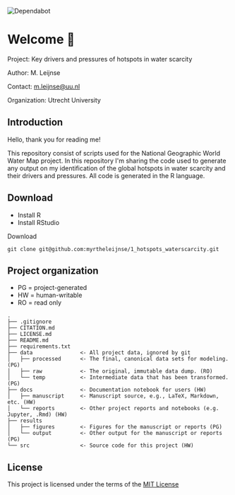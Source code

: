 ![Dependabot](https://img.shields.io/github/languages/code-size/myrtheleijnse/1_hotspots_waterscarcity)

# Welcome :star2:
Project: Key drivers and pressures of hotspots in water scarcity

Author: M. Leijnse

Contact: m.leijnse@uu.nl

Organization: Utrecht University

## Introduction
Hello, thank you for reading me!

This repository consist of scripts used for the National Geographic World Water Map project. 
In this repository I'm sharing the code used to generate any output on my identification of the global hotspots in water scarcity and their drivers and pressures.
All code is generated in the R language.

## Download
- Install R
- Install RStudio

Download
```
git clone git@github.com:myrtheleijnse/1_hotspots_waterscarcity.git
```

## Project organization
- PG = project-generated
- HW = human-writable
- RO = read only
```
.
├── .gitignore
├── CITATION.md
├── LICENSE.md
├── README.md
├── requirements.txt
├── data               <- All project data, ignored by git
│   ├── processed      <- The final, canonical data sets for modeling. (PG)
│   ├── raw            <- The original, immutable data dump. (RO)
│   └── temp           <- Intermediate data that has been transformed. (PG)
├── docs               <- Documentation notebook for users (HW)
│   ├── manuscript     <- Manuscript source, e.g., LaTeX, Markdown, etc. (HW)
│   └── reports        <- Other project reports and notebooks (e.g. Jupyter, .Rmd) (HW)
├── results
│   ├── figures        <- Figures for the manuscript or reports (PG)
│   └── output         <- Other output for the manuscript or reports (PG)
└── src                <- Source code for this project (HW)

```


## License
This project is licensed under the terms of the [MIT License](/LICENSE.md)
